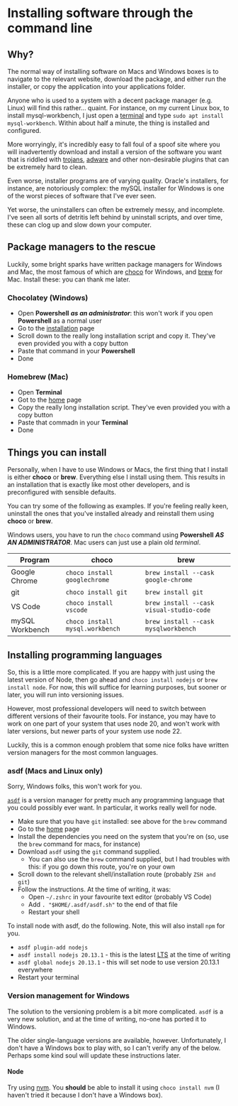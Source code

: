 # Installing software through the command line

## Why?

The normal way of installing software on Macs and Windows boxes is to navigate to the relevant website, download the package, and either run the installer, or copy the application into your applications folder.

Anyone who is used to a system with a decent package manager (e.g. Linux) will find this rather... quaint. For instance, on my current Linux box, to install mysql-workbench, I just open a [terminal](./cli.md) and type `sudo apt install mysql-workbench`. Within about half a minute, the thing is installed and configured.

More worryingly, it's incredibly easy to fall foul of a spoof site where you will inadvertently download and install a version of the software you want that is riddled with [trojans](https://en.wikipedia.org/wiki/Trojan_horse_(computing)), [adware](https://en.wikipedia.org/wiki/Adware) and other non-desirable plugins that can be extremely hard to clean.

Even worse, installer programs are of varying quality. Oracle's installers, for instance, are notoriously complex: the mySQL installer for Windows is one of the worst pieces of software that I've ever seen.

Yet worse, the uninstallers can often be extremely messy, and incomplete. I've seen all sorts of detritis left behind by uninstall scripts, and over time, these can clog up and slow down your computer.

## Package managers to the rescue

Luckily, some bright sparks have written package managers for Windows and Mac, the most famous of which are [choco](https://chocolatey.org/) for Windows, and [brew](https://brew.sh/) for Mac. Install these: you can thank me later.

### Chocolatey (Windows)

* Open **Powershell** ***as an administrator***: this won't work if you open **Powershell** as a normal user
* Go to the [installation](https://chocolatey.org/install) page
* Scroll down to the really long installation script and copy it. They've even provided you with a copy button
* Paste that command in your **Powershell**
* Done

### Homebrew (Mac)

* Open **Terminal**
* Got to the [home](https://brew.sh/) page
* Copy the really long installation script. They've even provided you with a copy button
* Paste that commadn in your **Terminal**
* Done

## Things you can install

Personally, when I have to use Windows or Macs, the first thing that I install is either **choco** or **brew**. Everything else I install using them. This results in an installation that is exactly like most other developers, and is preconfigured with sensible defaults.

You can try some of the following as examples. If you're feeling really keen, uninstall the ones that you've installed already and reinstall them using **choco** or **brew**.

Windows users, you have to run the `choco` command using **Powershell** ***AS AN ADMINISTRATOR***. Mac users can just use a plain old *terminal*.

| Program | choco | brew |
|-|-|-|
| Google Chrome | `choco install googlechrome` | `brew install --cask google-chrome` |
| git | `choco install git` | `brew install git` |
| VS Code | `choco install vscode` | `brew install --cask visual-studio-code` |
| mySQL Workbench | `choco install mysql.workbench` | `brew install --cask mysqlworkbench` |

## Installing programming languages

So, this is a little more complicated. If you are happy with just using the latest version of Node, then go ahead and `choco install nodejs` or `brew install node`. For now, this will suffice for learning purposes, but sooner or later, you will run into versioning issues.

However, most professional developers will need to switch between different versions of their favourite tools. For instance, you may have to work on one part of your system that uses node 20, and won't work with later versions, but newer parts of your system use node 22.

Luckily, this is a common enough problem that some nice folks have written version managers for the most common languages.

### asdf (Macs and Linux only)

Sorry, Windows folks, this won't work for you.

[`asdf`](https://asdf-vm.com/) is a version manager for pretty much any programming language that you could possibly ever want. In particular, it works really well for node.

* Make sure that you have `git` installed: see above for the `brew` command
* Go to the [home](https://asdf-vm.com/guide/getting-started.html) page
* Install the dependencies you need on the system that you're on (so, use the `brew` command for macs, for instance)
* Download `asdf` using the `git` command supplied.
  * You can also use the `brew` command supplied, but I had troubles with this: if you go down this route, you're on your own
* Scroll down to the relevant shell/installation route (probably `ZSH and git`)
* Follow the instructions. At the time of writing, it was:
  * Open `~/.zshrc` in your favourite text editor (probably VS Code)
  * Add `. "$HOME/.asdf/asdf.sh"` to the end of that file
  * Restart your shell

To install node with asdf, do the following. Note, this will also install `npm` for you.

* `asdf plugin-add nodejs`
* `asdf install nodejs 20.13.1` - this is the latest [LTS](https://nodejs.org/en/download) at the time of writing
* `asdf global nodejs 20.13.1` - this will set node to use version 20.13.1 everywhere
* Restart your terminal

### Version management for Windows

The solution to the versioning problem is a bit more complicated. `asdf` is a very new solution, and at the time of writing, no-one has ported it to Windows.

The older single-language versions are available, however. Unfortunately, I don't have a Windows box to play with, so I can't verify any of the below. Perhaps some kind soul will update these instructions later.

#### Node

Try using [nvm](https://github.com/coreybutler/nvm-windows). You **should** be able to install it using `choco install nvm` (I haven't tried it because I don't have a Windows box).